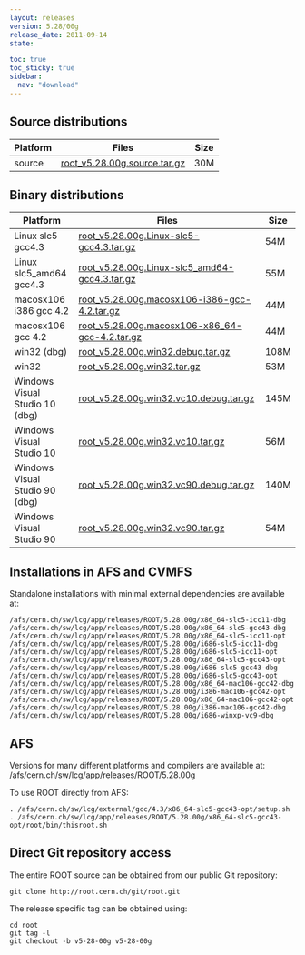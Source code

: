 ```yaml
---
layout: releases
version: 5.28/00g
release_date: 2011-09-14
state:

toc: true
toc_sticky: true
sidebar:
  nav: "download"
---
```




## Source distributions

| Platform       | Files | Size |
|-----------|-------|-----|
| source | [root_v5.28.00g.source.tar.gz](https://root.cern.ch/download/root_v5.28.00g.source.tar.gz) |  30M |


## Binary distributions

| Platform       | Files | Size |
|-----------|-------|-----|
| Linux slc5 gcc4.3 | [root_v5.28.00g.Linux-slc5-gcc4.3.tar.gz](https://root.cern.ch/download/root_v5.28.00g.Linux-slc5-gcc4.3.tar.gz) |  54M |
| Linux slc5_amd64 gcc4.3 | [root_v5.28.00g.Linux-slc5_amd64-gcc4.3.tar.gz](https://root.cern.ch/download/root_v5.28.00g.Linux-slc5_amd64-gcc4.3.tar.gz) |  55M |
| macosx106 i386 gcc 4.2 | [root_v5.28.00g.macosx106-i386-gcc-4.2.tar.gz](https://root.cern.ch/download/root_v5.28.00g.macosx106-i386-gcc-4.2.tar.gz) |  44M |
| macosx106 gcc 4.2 | [root_v5.28.00g.macosx106-x86_64-gcc-4.2.tar.gz](https://root.cern.ch/download/root_v5.28.00g.macosx106-x86_64-gcc-4.2.tar.gz) |  44M |
| win32 (dbg) | [root_v5.28.00g.win32.debug.tar.gz](https://root.cern.ch/download/root_v5.28.00g.win32.debug.tar.gz) | 108M |
| win32 | [root_v5.28.00g.win32.tar.gz](https://root.cern.ch/download/root_v5.28.00g.win32.tar.gz) |  53M |
| Windows Visual Studio 10 (dbg) | [root_v5.28.00g.win32.vc10.debug.tar.gz](https://root.cern.ch/download/root_v5.28.00g.win32.vc10.debug.tar.gz) | 145M |
| Windows Visual Studio 10 | [root_v5.28.00g.win32.vc10.tar.gz](https://root.cern.ch/download/root_v5.28.00g.win32.vc10.tar.gz) |  56M |
| Windows Visual Studio 90 (dbg) | [root_v5.28.00g.win32.vc90.debug.tar.gz](https://root.cern.ch/download/root_v5.28.00g.win32.vc90.debug.tar.gz) | 140M |
| Windows Visual Studio 90 | [root_v5.28.00g.win32.vc90.tar.gz](https://root.cern.ch/download/root_v5.28.00g.win32.vc90.tar.gz) |  54M |



## Installations in AFS and CVMFS
Standalone installations with minimal external dependencies are available at:
~~~
/afs/cern.ch/sw/lcg/app/releases/ROOT/5.28.00g/x86_64-slc5-icc11-dbg
/afs/cern.ch/sw/lcg/app/releases/ROOT/5.28.00g/x86_64-slc5-gcc43-dbg
/afs/cern.ch/sw/lcg/app/releases/ROOT/5.28.00g/x86_64-slc5-icc11-opt
/afs/cern.ch/sw/lcg/app/releases/ROOT/5.28.00g/i686-slc5-icc11-dbg
/afs/cern.ch/sw/lcg/app/releases/ROOT/5.28.00g/i686-slc5-icc11-opt
/afs/cern.ch/sw/lcg/app/releases/ROOT/5.28.00g/x86_64-slc5-gcc43-opt
/afs/cern.ch/sw/lcg/app/releases/ROOT/5.28.00g/i686-slc5-gcc43-dbg
/afs/cern.ch/sw/lcg/app/releases/ROOT/5.28.00g/i686-slc5-gcc43-opt
/afs/cern.ch/sw/lcg/app/releases/ROOT/5.28.00g/x86_64-mac106-gcc42-dbg
/afs/cern.ch/sw/lcg/app/releases/ROOT/5.28.00g/i386-mac106-gcc42-opt
/afs/cern.ch/sw/lcg/app/releases/ROOT/5.28.00g/x86_64-mac106-gcc42-opt
/afs/cern.ch/sw/lcg/app/releases/ROOT/5.28.00g/i386-mac106-gcc42-dbg
/afs/cern.ch/sw/lcg/app/releases/ROOT/5.28.00g/i686-winxp-vc9-dbg
~~~

## AFS
Versions for many different platforms and compilers are available at:
/afs/cern.ch/sw/lcg/app/releases/ROOT/5.28.00g

To use ROOT directly from AFS:
~~~
. /afs/cern.ch/sw/lcg/external/gcc/4.3/x86_64-slc5-gcc43-opt/setup.sh
. /afs/cern.ch/sw/lcg/app/releases/ROOT/5.28.00g/x86_64-slc5-gcc43-opt/root/bin/thisroot.sh
~~~

## Direct Git repository access
The entire ROOT source can be obtained from our public Git repository:

~~~
git clone http://root.cern.ch/git/root.git
~~~
The release specific tag can be obtained using:
~~~
cd root
git tag -l
git checkout -b v5-28-00g v5-28-00g
~~~

